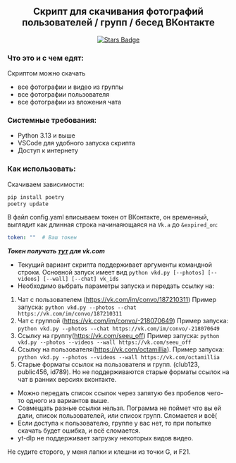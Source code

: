 <h2 align="center">Скрипт для скачивания фотографий пользователей / групп / бесед ВКонтакте</h2>

<div align="center">
	<a href="https://github.com/SolitarySpiral/vkd">
		<img src="https://img.shields.io/github/stars/SolitarySpiral/vkd" alt="Stars Badge"/>
	</a>	
</div>

### Что это и с чем едят:
Скриптом можно скачать 
* все фотографии и видео из группы
* все фотографии пользователя
* все фотографии из вложения чата

### Системные требования:

* Python 3.13 и выше
* VSCode для удобного запуска скрипта
* Доступ к интернету

### Как использовать:

Скачиваем зависимости:
```bash
pip install poetry
poetry update
```

В файл config.yaml вписываем токен от ВКонтакте, он временный, выглядит как длинная строка начинаяющаяся на ```Vk.a``` до ```&expired_on```:
```yaml
token: ""  # Ваш токен
```
***Токен получать [тут](https://vkhost.github.io/) для vk.com***

* Текущий вариант скрипта поддерживает аргументы командной строки. Основной запуск имеет вид ```python vkd.py [--photos] [--videos] [--wall] [--chat] vk_ids```
*  Необходимо выбрать параметры запуска и передать ссылку на:
1. Чат с пользователем (https://vk.com/im/convo/187210311) Пример запуска: ```python vkd.py --photos --chat https://vk.com/im/convo/187210311```
2. Чат с группой (https://vk.com/im/convo/-218070649) Пример запуска: ```python vkd.py --photos --chat https://vk.com/im/convo/-218070649```
3. Ссылку на группу(https://vk.com/seeu_off) Пример запуска: ```python vkd.py --photos --videos --wall https://vk.com/seeu_off```
4. Ссылку на пользователя(https://vk.com/octamillia). Пример запуска: ```python vkd.py --photos --videos --wall https://vk.com/octamillia```
5. Старые форматы ссылок на пользователя и групп. (club123, public456, id789). Но не поддерживаются старые форматы ссылок на чат в ранних версиях вконтакте.
* Можно передать список ссылок через запятую без пробелов чего-то одного из вариантов выше.
* Совмещать разные ссылки нельзя. Пограмма не поймет что вы ей дали, список пользователей, или список групп. Сломается и всё(
* Если доступа к пользователю, группе у вас нет, то при попытке скачать будет ошибка, и всё сломается.
* yt-dlp не поддерживает загрузку некоторых видов видео.

Не судите сторого, у меня лапки и клешни из точки G, и F21.
